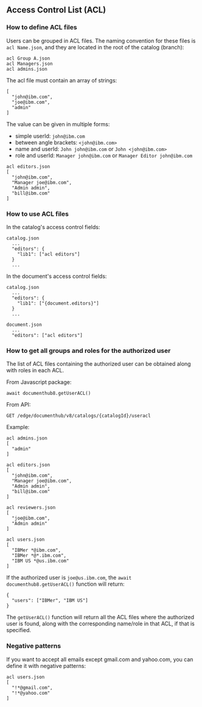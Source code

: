 ## Access Control List (ACL)

### How to define ACL files

Users can be grouped in ACL files. The naming convention for these files is ```acl Name.json```, and they are located in the root of the catalog (branch):

```
acl Group A.json
acl Managers.json
acl admins.json
```

The acl file must contain an array of strings:

```
[
  "john@ibm.com",
  "joe@ibm.com",
  "admin"
]
```

The value can be given in multiple forms:
- simple userId: ```john@ibm.com```
- between angle brackets: ```<john@ibm.com>```
- name and userId: ```John john@ibm.com``` or ```John <john@ibm.com>```
- role and userId: ```Manager john@ibm.com``` or ```Manager Editor john@ibm.com```

```
acl editors.json
[
  "john@ibm.com",
  "Manager joe@ibm.com",
  "Admin admin",
  "bill@ibm.com"
]
```

### How to use ACL files

In the catalog's access control fields:

```
catalog.json
  ...
  "editors": {
    "lib1": ["acl editors"]
  }
  ...
```


In the document's access control fields:

```
catalog.json
  ...
  "editors": {
    "lib1": ["{document.editors}"]
  }
  ...

document.json
  ...
  "editors": ["acl editors"]
```

### How to get all groups and roles for the authorized user

The list of ACL files containing the authorized user can be obtained along with roles in each ACL.

From Javascript package:
```
await documenthub8.getUserACL()
```

From API:
```
GET /edge/documenthub/v8/catalogs/{catalogId}/useracl
```


Example:

```
acl admins.json
[
  "admin"
]

acl editors.json
[
  "john@ibm.com",
  "Manager joe@ibm.com",
  "Admin admin",
  "bill@ibm.com"
]

acl reviewers.json
[
  "joe@ibm.com",
  "Admin admin"
]

acl users.json
[
  "IBMer *@ibm.com",
  "IBMer *@*.ibm.com",
  "IBM US *@us.ibm.com"
]
```

If the authorized user is ```joe@us.ibm.com```, the ```await documenthub8.getUserACL()``` function will return:

```
{
  "users": ["IBMer", "IBM US"]
}
```

The ```getUserACL()``` function will return all the ACL files where the authorized user is found, along with the corresponding name/role in that ACL, if that is specified.


### Negative patterns

If you want to accept all emails except gmail.com and yahoo.com, you can define it with negative patterns:

```
acl users.json
[
  "!*@gmail.com",
  "!*@yahoo.com"
]
```
